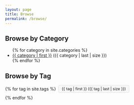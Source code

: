 ```yaml
---
layout: page
title: Browse
permalink: /browse/
---
```


## Browse by Category

<ul>
  {% for category in site.categories %}
    <li>
      <a href="{{ site.baseurl }}/categories/{{ category | first | slugify }}/">{{ category | first }}</a> ({{ category | last | size }})
    </li>
  {% endfor %}
</ul>

## Browse by Tag

<div class="tag-cloud">
{% for tag in site.tags %}
  <a href="{{ site.baseurl }}/tags/{{ tag | first | slugify }}/" class="tag-item">{{ tag | first }} ({{ tag | last | size }})</a>
{% endfor %}
</div>

<style>
.tag-cloud { display: flex; flex-wrap: wrap; gap: 8px; align-items: center; }
.tag-item { padding: 4px 10px; border: 1px solid #ddd; border-radius: 4px; text-decoration: none; font-size: 0.9em; background-color: #f7f7f7; }
.tag-item:hover { background-color: #eee; border-color: #ccc; }
</style>